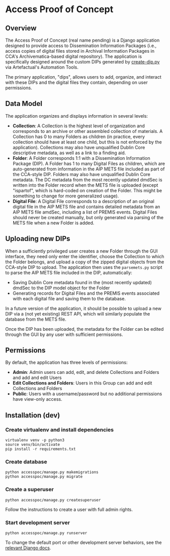 # Access Proof of Concept

## Overview

The Access Proof of Concept (real name pending) is a Django application designed to provide access to Dissemination Information Packages (i.e., access copies of digital files stored in Archival Information Packages in CCA's Archivematica-based digital repository). The application is specifically designed around the custom DIPs generated by [create-dip.py](https://github.com/artefactual/automation-tools/blob/master/aips/create_dip.py) via Artefactual's Automation Tools.

The primary application, "dips", allows users to add, organize, and interact with these DIPs and the digital files they contain, depending on user permissions.

## Data Model

The application organizes and displays information in several levels:

* **Collection**: A Collection is the highest level of organization and corresponds to an archive or other assembled collection of materials. A Collection has 0 to many Folders as children (in practice, every collection should have at least one child, but this is not enforced by the application). Collections may also have unqualified Dublin Core descriptive metadata, as well as a link to a finding aid.
* **Folder**: A Folder corresponds 1:1 with a Dissemination Information Package (DIP). A Folder has 1 to many Digital Files as children, which are auto-generated from information in the AIP METS file included as part of the CCA-style DIP. Folders may also have unqualified Dublin Core metadata. The DC metadata from the most recently updated dmdSec is written into the Folder record when the METS file is uploaded (except "ispartof", which is hard-coded on creation of the Folder. This might be something to change for more generalized usage).
* **Digital File**: A Digital File corresponds to a description of an original digital file in the AIP METS file and contains detailed metadata from an AIP METS file amdSec, including a list of PREMIS events. Digital Files should never be created manually, but only generated via parsing of the METS file when a new Folder is added.

## Uploading new DIPs

When a sufficiently privileged user creates a new Folder through the GUI interface, they need only enter the identifier, choose the Collection to which the Folder belongs, and upload a copy of the zipped digital objects from the CCA-style DIP to upload. The application then uses the `parsemets.py` script to parse the AIP METS file included in the DIP, automatically:

* Saving Dublin Core metadata found in the (most recently updated) dmdSec to the DIP model object for the Folder
* Generating records for Digital Files and the PREMIS events associated with each digital file and saving them to the database.

In a future version of the application, it should be possible to upload a new DIP via a (not yet existing) REST API, which will similarly populate the database from the METS file.

Once the DIP has been uploaded, the metadata for the Folder can be edited through the GUI by any user with sufficient permissions.

## Permissions

By default, the application has three levels of permissions:

* **Admin**: Admin users can add, edit, and delete Collections and Folders and add and edit Users
* **Edit Collections and Folders**: Users in this Group can add and edit Collections and Folders
* **Public**: Users with a username/password but no additional permissions have view-only access.

## Installation (dev)

### Create virtualenv and install dependencies

```
virtualenv venv -p python3  
source venv/bin/activate  
pip install -r requirements.txt
```

### Create database

```
python accesspoc/manage.py makemigrations
python accesspoc/manage.py migrate
```

### Create a superuser

`python accesspoc/manage.py createsuperuser`

Follow the instructions to create a user with full admin rights.

### Start development server

`python accesspoc/manage.py runserver`

To change the default port or other development server behaviors, see the [relevant Django docs](https://docs.djangoproject.com/en/1.11/intro/tutorial01/#the-development-server).


